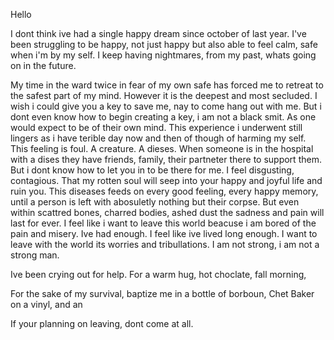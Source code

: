 Hello 


I dont think ive had a single happy dream since october of last year. I've been struggling to be happy, not just happy but also able to feel calm, safe when i'm by my self. I keep having nightmares, from my past, whats going on in the future.

My time in the ward twice in fear of my own safe has forced me to retreat to the safest part of my mind. However it is the deepest and most secluded. I wish i could give you a key to save me, nay to come hang out with me. But i dont even know how to begin creating a key, i am not a black smit. As one would expect to be of their own mind. This experience i underwent still lingers as i have terible day now and then of though of harming my self. This feeling is foul. A creature. A dieses. When someone is in the hospital with a dises they have friends, family, their partneter there to support them. But i dont know how to let you in to be there for me. I feel disgusting, contagious. That my rotten soul will seep into your happy and joyful life and ruin you. This diseases feeds on every good feeling, every happy memory, until a person is left with abosuletly nothing but their corpse. But even within scattred bones, charred bodies, ashed dust the sadness and pain will last for ever. I feel like i want to leave this world beacuse i am bored of the pain and misery. Ive had enough. I feel like ive lived long enough. I want to leave with the world its worries and tribullations. I am not strong, i am not a strong man. 








Ive been crying out for help. For a warm hug, hot choclate, fall morning,   



For the sake of my survival, baptize me in a bottle of borboun, Chet Baker on a vinyl, and an

If your planning on leaving, dont come at all.